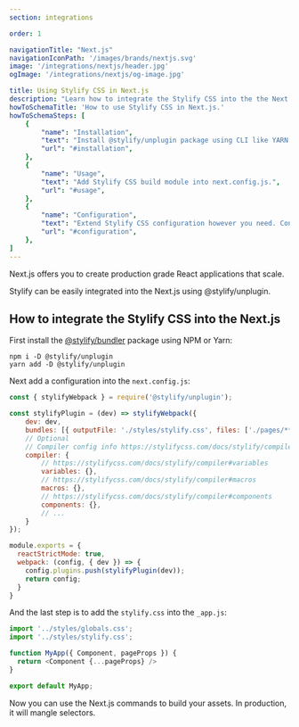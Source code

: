 ```yaml
---
section: integrations

order: 1

navigationTitle: "Next.js"
navigationIconPath: '/images/brands/nextjs.svg'
image: '/integrations/nextjs/header.jpg'
ogImage: '/integrations/nextjs/og-image.jpg'

title: Using Stylify CSS in Next.js
description: "Learn how to integrate the Stylify CSS into the the Next.js. Code your Next.js website faster with Stylify CSS."
howToSchemaTitle: 'How to use Stylify CSS in Next.js.'
howToSchemaSteps: [
	{
		"name": "Installation",
		"text": "Install @stylify/unplugin package using CLI like YARN or NPM.",
		"url": "#installation",
	},
	{
		"name": "Usage",
		"text": "Add Stylify CSS build module into next.config.js.",
		"url": "#usage",
	},
	{
		"name": "Configuration",
		"text": "Extend Stylify CSS configuration however you need. Configure variables, components, custom selectors and a lot more.",
		"url": "#configuration",
	},
]
---
```


Next.js offers you to create production grade React applications that scale.

Stylify can be easily integrated into the Next.js using @stylify/unplugin.

<stack-blitz-link link="stylify-nextjs-template"></stack-blitz-link>

## How to integrate the Stylify CSS into the Next.js

First install the [@stylify/bundler](/docs/unplugin) package using NPM or Yarn:

```
npm i -D @stylify/unplugin
yarn add -D @stylify/unplugin
```

Next add a configuration into the `next.config.js`:

```js
const { stylifyWebpack } = require('@stylify/unplugin');

const stylifyPlugin = (dev) => stylifyWebpack({
	dev: dev,
	bundles: [{ outputFile: './styles/stylify.css', files: ['./pages/**/*.js'] }],
	// Optional
	// Compiler config info https://stylifycss.com/docs/stylify/compiler#configuration
	compiler: {
		// https://stylifycss.com/docs/stylify/compiler#variables
		variables: {},
		// https://stylifycss.com/docs/stylify/compiler#macros
		macros: {},
		// https://stylifycss.com/docs/stylify/compiler#components
		components: {},
		// ...
	}
});

module.exports = {
  reactStrictMode: true,
  webpack: (config, { dev }) => {
    config.plugins.push(stylifyPlugin(dev));
    return config;
  }
}
```

And the last step is to add the `stylify.css` into the `_app.js`:

```js
import '../styles/globals.css';
import '../styles/stylify.css';

function MyApp({ Component, pageProps }) {
  return <Component {...pageProps} />
}

export default MyApp;
```

Now you can use the Next.js commands to build your assets. In production, it will mangle selectors.

<where-to-next />

